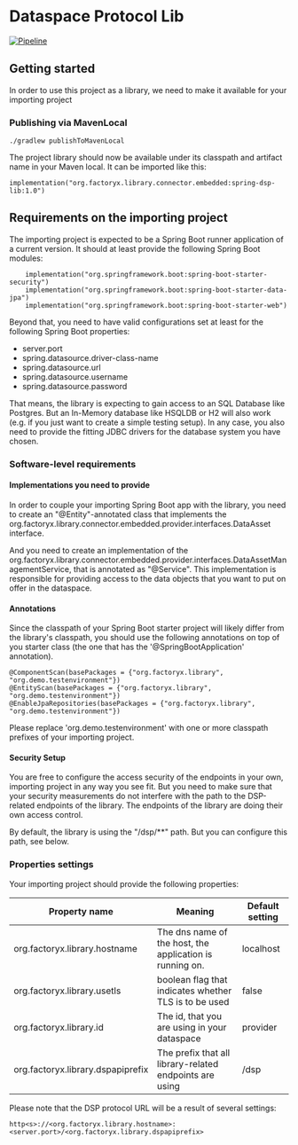 # Dataspace Protocol Lib
[![Pipeline](https://github.com/factory-x-contributions/dataspace-protocol-lib/actions/workflows/pipeline.yml/badge.svg?logo=GitHub&style=flat-square)](https://github.com/factory-x-contributions/dataspace-protocol-lib/actions/workflows/pipeline.yml)

## Getting started

In order to use this project as a library, we need to make it available for your importing project

### Publishing via MavenLocal

```
./gradlew publishToMavenLocal
```

The project library should now be available under its classpath and artifact name in your Maven local. It can be imported 
like this: 

```
implementation("org.factoryx.library.connector.embedded:spring-dsp-lib:1.0")
```

## Requirements on the importing project

The importing project is expected to be a Spring Boot runner application of a current version. It should at least provide 
the following Spring Boot modules: 

```
	implementation("org.springframework.boot:spring-boot-starter-security")
	implementation("org.springframework.boot:spring-boot-starter-data-jpa")
	implementation("org.springframework.boot:spring-boot-starter-web")
```

Beyond that, you need to have valid configurations set at least for the following Spring Boot properties:

- server.port
- spring.datasource.driver-class-name
- spring.datasource.url
- spring.datasource.username
- spring.datasource.password

That means, the library is expecting to gain access to an SQL Database like Postgres. But an In-Memory database like 
HSQLDB or H2 will also work (e.g. if you just want to create a simple testing setup). In any case, you also need to provide the 
fitting JDBC drivers for the database system you have chosen. 

### Software-level requirements

#### Implementations you need to provide
In order to couple your importing Spring Boot app with the library, you need to create an "@Entity"-annotated class that 
implements the org.factoryx.library.connector.embedded.provider.interfaces.DataAsset interface. 

And you need to create an implementation of the org.factoryx.library.connector.embedded.provider.interfaces.DataAssetManagementService, that 
is annotated as "@Service". This implementation is responsible for providing access to the data objects that you want to put 
on offer in the dataspace. 

#### Annotations
Since the classpath of your Spring Boot starter project will likely differ from the library's classpath, you should use 
the following annotations on top of you starter class (the one that has the '@SpringBootApplication' annotation). 

```
@ComponentScan(basePackages = {"org.factoryx.library", "org.demo.testenvironment"})
@EntityScan(basePackages = {"org.factoryx.library", "org.demo.testenvironment"})
@EnableJpaRepositories(basePackages = {"org.factoryx.library", "org.demo.testenvironment"})
```

Please replace 'org.demo.testenvironment' with one or more classpath prefixes of your importing project. 

#### Security Setup

You are free to configure the access security of the endpoints in your own, importing project in any way you see fit. 
But you need to make sure that your security measurements do not interfere with the path to the DSP-related endpoints of the library. 
The endpoints of the library are doing their own access control. 

By default, the library is using the "/dsp/**" path. But you can configure this path, see below. 

### Properties settings 

Your importing project should provide the following properties: 

| Property name                     | Meaning                                                  | Default setting |
|-----------------------------------|----------------------------------------------------------|-----------------|
| org.factoryx.library.hostname     | The dns name of the host, the application is running on. | localhost       |
| org.factoryx.library.usetls       | boolean flag that indicates whether TLS is to be used    | false           |
| org.factoryx.library.id           | The id, that you are using in your dataspace             | provider        |
| org.factoryx.library.dspapiprefix | The prefix that all library-related endpoints are using  | /dsp            |


Please note that the DSP protocol URL will be a result of several settings:

```
http<s>://<org.factoryx.library.hostname>:<server.port>/<org.factoryx.library.dspapiprefix>
```





